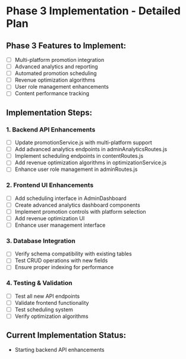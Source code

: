 # Phase 3 Implementation - Detailed Plan

## Phase 3 Features to Implement:
- [ ] Multi-platform promotion integration
- [ ] Advanced analytics and reporting
- [ ] Automated promotion scheduling
- [ ] Revenue optimization algorithms
- [ ] User role management enhancements
- [ ] Content performance tracking

## Implementation Steps:

### 1. Backend API Enhancements
- [ ] Update promotionService.js with multi-platform support
- [ ] Add advanced analytics endpoints in adminAnalyticsRoutes.js
- [ ] Implement scheduling endpoints in contentRoutes.js
- [ ] Add revenue optimization algorithms in optimizationService.js
- [ ] Enhance user role management in adminRoutes.js

### 2. Frontend UI Enhancements
- [ ] Add scheduling interface in AdminDashboard
- [ ] Create advanced analytics dashboard components
- [ ] Implement promotion controls with platform selection
- [ ] Add revenue optimization UI
- [ ] Enhance user management interface

### 3. Database Integration
- [ ] Verify schema compatibility with existing tables
- [ ] Test CRUD operations with new fields
- [ ] Ensure proper indexing for performance

### 4. Testing & Validation
- [ ] Test all new API endpoints
- [ ] Validate frontend functionality
- [ ] Test scheduling system
- [ ] Verify optimization algorithms

## Current Implementation Status:
- Starting backend API enhancements
